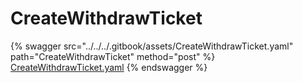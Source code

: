 # CreateWithdrawTicket

{% swagger src="../../../.gitbook/assets/CreateWithdrawTicket.yaml" path="CreateWithdrawTicket" method="post" %}
[CreateWithdrawTicket.yaml](../../../.gitbook/assets/CreateWithdrawTicket.yaml)
{% endswagger %}
